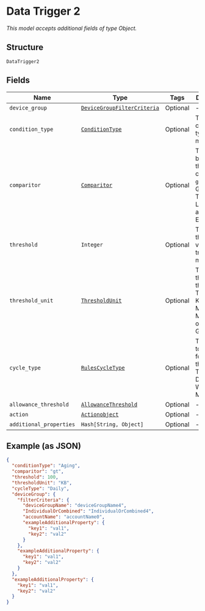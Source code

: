 
# Data Trigger 2

*This model accepts additional fields of type Object.*

## Structure

`DataTrigger2`

## Fields

| Name | Type | Tags | Description |
|  --- | --- | --- | --- |
| `device_group` | [`DeviceGroupFilterCriteria`](../../doc/models/device-group-filter-criteria.md) | Optional | - |
| `condition_type` | [`ConditionType`](../../doc/models/condition-type.md) | Optional | The condition type being monitored |
| `comparitor` | [`Comparitor`](../../doc/models/comparitor.md) | Optional | The boolean of the comparison. `gt` is Greater Than, `lt` is Less Than and `eq` is Equal To |
| `threshold` | `Integer` | Optional | The threshold value the trigger monitors for |
| `threshold_unit` | [`ThresholdUnit`](../../doc/models/threshold-unit.md) | Optional | The units of the threshold. This can be KB, Kilobits, MB, Megabits, or GB, Gigabits |
| `cycle_type` | [`RulesCycleType`](../../doc/models/rules-cycle-type.md) | Optional | The interval to monitor for the threshold. This can be Daily, Weekly or Monthly |
| `allowance_threshold` | [`AllowanceThreshold`](../../doc/models/allowance-threshold.md) | Optional | - |
| `action` | [`Actionobject`](../../doc/models/actionobject.md) | Optional | - |
| `additional_properties` | `Hash[String, Object]` | Optional | - |

## Example (as JSON)

```json
{
  "conditionType": "Aging",
  "comparitor": "gt",
  "threshold": 100,
  "thresholdUnit": "KB",
  "cycleType": "Daily",
  "deviceGroup": {
    "filterCriteria": {
      "deviceGroupName": "deviceGroupName4",
      "IndividualOrCombined": "IndividualOrCombined4",
      "accountName": "accountName0",
      "exampleAdditionalProperty": {
        "key1": "val1",
        "key2": "val2"
      }
    },
    "exampleAdditionalProperty": {
      "key1": "val1",
      "key2": "val2"
    }
  },
  "exampleAdditionalProperty": {
    "key1": "val1",
    "key2": "val2"
  }
}
```

